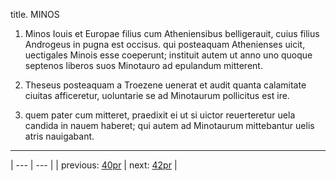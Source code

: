 title. MINOS



1. Minos Iouis et Europae filius cum Atheniensibus belligerauit, cuius filius Androgeus in pugna est occisus. qui posteaquam Athenienses uicit, uectigales Minois esse coeperunt; instituit autem ut anno uno quoque septenos liberos suos Minotauro ad epulandum mitterent.



2. Theseus posteaquam a Troezene uenerat et audit quanta calamitate ciuitas afficeretur, uoluntarie se ad Minotaurum pollicitus est ire.



3. quem pater cum mitteret, praedixit ei ut si uictor reuerteretur uela candida in nauem haberet; qui autem ad Minotaurum mittebantur uelis atris nauigabant.



---

| --- | --- |
| previous: [40pr](../40pr/) | next: [42pr](../42pr/) |
